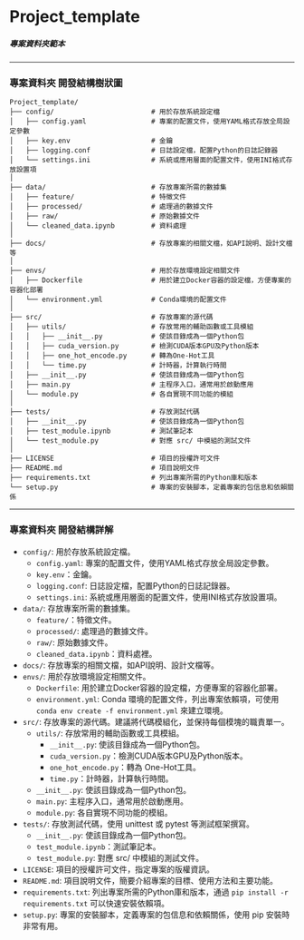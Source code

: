 # Project_template

##### 專案資料夾範本

---

### 專案資料夾 開發結構樹狀圖
```
Project_template/
├── config/                        # 用於存放系統設定檔
│   ├── config.yaml                # 專案的配置文件，使用YAML格式存放全局設定參數
│   ├── key.env                    # 金鑰
│   ├── logging.conf               # 日誌設定檔，配置Python的日誌記錄器
│   └── settings.ini               # 系統或應用層面的配置文件，使用INI格式存放設置項
│
├── data/                          # 存放專案所需的數據集
│   ├── feature/                   # 特徵文件
│   ├── processed/                 # 處理過的數據文件
│   ├── raw/                       # 原始數據文件
│   └── cleaned_data.ipynb         # 資料處理
│
├── docs/                          # 存放專案的相關文檔，如API說明、設計文檔等
│
├── envs/                          # 用於存放環境設定相關文件
│   ├── Dockerfile                 # 用於建立Docker容器的設定檔，方便專案的容器化部署
│   └── environment.yml            # Conda環境的配置文件
│
├── src/                           # 存放專案的源代碼
│   ├── utils/                     # 存放常用的輔助函數或工具模組
│   │   ├── __init__.py            # 使該目錄成為一個Python包
│   │   ├── cuda_version.py        # 檢測CUDA版本GPU及Python版本
│   │   ├── one_hot_encode.py      # 轉為One-Hot工具
│   │   └── time.py                # 計時器，計算執行時間
│   ├── __init__.py                # 使該目錄成為一個Python包
│   ├── main.py                    # 主程序入口，通常用於啟動應用
│   └── module.py                  # 各自實現不同功能的模組
│
├── tests/                         # 存放測試代碼
│   ├── __init__.py                # 使該目錄成為一個Python包
│   ├── test_module.ipynb          # 測試筆記本
│   └── test_module.py             # 對應 src/ 中模組的測試文件
│
├── LICENSE                        # 項目的授權許可文件
├── README.md                      # 項目說明文件
├── requirements.txt               # 列出專案所需的Python庫和版本
└── setup.py                       # 專案的安裝腳本，定義專案的包信息和依賴關係
```
---
### 專案資料夾 開發結構詳解
- `config/`: 用於存放系統設定檔。
    - `config.yaml`: 專案的配置文件，使用YAML格式存放全局設定參數。
    - `key.env`：金鑰。
    - `logging.conf`: 日誌設定檔，配置Python的日誌記錄器。
    - `settings.ini`: 系統或應用層面的配置文件，使用INI格式存放設置項。
- `data/`: 存放專案所需的數據集。
    - `feature/`：特徵文件。
    - `processed/`: 處理過的數據文件。
    - `raw/`: 原始數據文件。
    - `cleaned_data.ipynb`：資料處裡。
- `docs/`: 存放專案的相關文檔，如API說明、設計文檔等。
- `envs/`: 用於存放環境設定相關文件。
    - `Dockerfile`: 用於建立Docker容器的設定檔，方便專案的容器化部署。
    - `environment.yml`: Conda 環境的配置文件，列出專案依賴項，可使用 `conda env create -f environment.yml` 來建立環境。
- `src/`: 存放專案的源代碼。建議將代碼模組化，並保持每個模塊的職責單一。
    - `utils/`: 存放常用的輔助函數或工具模組。
        - `__init__.py`: 使該目錄成為一個Python包。
        - `cuda_version.py`：檢測CUDA版本GPU及Python版本。
        - `one_hot_encode.py`：轉為 One-Hot工具。
        - `time.py`：計時器，計算執行時間。
    - `__init__.py`: 使該目錄成為一個Python包。
    - `main.py`: 主程序入口，通常用於啟動應用。
    - `module.py`: 各自實現不同功能的模組。
- `tests/`: 存放測試代碼，使用 unittest 或 pytest 等測試框架撰寫。
    - `__init__.py`: 使該目錄成為一個Python包。
    - `test_module.ipynb`：測試筆記本。
    - `test_module.py`: 對應 src/ 中模組的測試文件。
- `LICENSE`: 項目的授權許可文件，指定專案的版權資訊。
- `README.md`: 項目說明文件，簡要介紹專案的目標、使用方法和主要功能。
- `requirements.txt`: 列出專案所需的Python庫和版本，通過 `pip install -r requirements.txt` 可以快速安裝依賴項。
- `setup.py`: 專案的安裝腳本，定義專案的包信息和依賴關係，使用 pip 安裝時非常有用。
